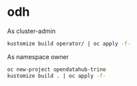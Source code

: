 # odh

As cluster-admin
```bash
kustomize build operator/ | oc apply -f-
```

As namespace owner
```bash
oc new-project opendatahub-trino
kustomize build . | oc apply -f-
```
